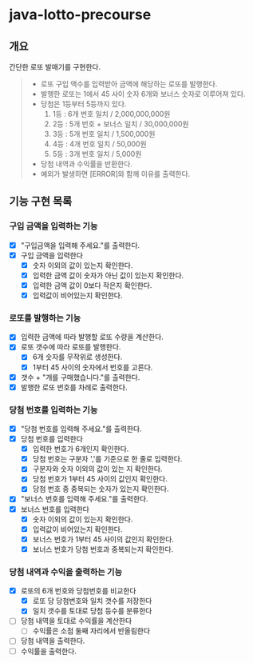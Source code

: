 # java-lotto-precourse

## 개요
간단한 로또 발매기를 구현한다.
>* 로또 구입 액수를 입력받아 금액에 해당하는 로또를 발행한다.
>* 발행한 로또는 1에서 45 사이 숫자 6개와 보너스 숫자로 이루어져 있다.
>* 당첨은 1등부터 5등까지 있다.
>   1. 1등 : 6개 번호 일치 / 2,000,000,000원
>   2. 2등 : 5개 번호 + 보너스 일치 / 30,000,000원
>   3. 3등 : 5개 번호 일치 / 1,500,000원
>   4. 4등 : 4개 번호 일치 / 50,000원
>   5. 5등 : 3개 번호 일치 / 5,000원
>* 당첨 내역과 수익률을 반환한다.
>* 예외가 발생하면 [ERROR]와 함께 이유를 출력한다.

## 기능 구현 목록

### 구입 금액을 입력하는 기능
* [x] "구입금액을 입력해 주세요."를 출력한다.
* [x] 구입 금액을 입력한다
  * [x] 숫자 이외의 값이 있는지 확인한다.
  * [x] 입력한 금액 값이 숫자가 아닌 값이 있는지 확인한다.
  * [x] 입력한 금액 값이 0보다 작은지 확인한다.
  * [x] 입력값이 비어있는지 확인한다.

### 로또를 발행하는 기능
* [x] 입력한 금액에 따라 발행할 로또 수량을 계산한다.
* [x] 로또 갯수에 따라 로또를 발행한다.
  * [x] 6개 숫자를 무작위로 생성한다.
  * [x] 1부터 45 사이의 숫자에서 번호를 고른다.
* [x] 갯수 + "개를 구매했습니다."를 출력한다.
* [x] 발행한 로또 번호를 차례로 출력한다.

### 당첨 번호를 입력하는 기능
* [x] "당첨 번호를 입력해 주세요."를 출력한다.
* [x] 당첨 번호를 입력한다
  * [x] 입력한 번호가 6개인지 확인한다.
  * [x] 당첨 번호는 구분자 ','를 기준으로 한 줄로 입력한다.
  * [x] 구분자와 숫자 이외의 값이 있는 지 확인한다.
  * [x] 당첨 번호가 1부터 45 사이의 값인지 확인한다.
  * [x] 당첨 번호 중 중복되는 숫자가 있는지 확인한다.
* [x] "보너스 번호를 입력해 주세요."를 출력한다.
* [x] 보너스 번호를 입력한다
  * [x] 숫자 이외의 값이 있는지 확인한다.
  * [x] 입력값이 비어있는지 확인한다.
  * [x] 보너스 번호가 1부터 45 사이의 값인지 확인한다.
  * [x] 보너스 번호가 당첨 번호과 중복되는지 확인한다.

### 당첨 내역과 수익을 출력하는 기능
* [x] 로또의 6개 번호와 당첨번호를 비교한다
  * [x] 로또 당 당첨번호와 일치 갯수를 저장한다
  * [x] 일치 갯수를 토대로 당첨 등수를 분류한다
* [ ] 당첨 내역을 토대로 수익률을 계산한다
  * [ ] 수익률은 소점 둘째 자리에서 반올림한다
* [ ] 당첨 내역을 출력한다.
* [ ] 수익률을 출력한다.